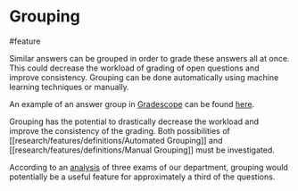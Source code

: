 # Grouping 
#feature 

Similar answers can be grouped in order to grade these answers all at once. This could decrease the workload of grading of open questions and improve consistency. Grouping can be done automatically using machine learning techniques or manually. 

An example of an answer group in [Gradescope](research/tools/Gradescope.md) can be found [here](research/tools/images/answer-group-example.PNG). 

Grouping has the potential to drastically decrease the workload and improve the consistency of the grading. Both possibilities of [[research/features/definitions/Automated Grouping]] and [[research/features/definitions/Manual Grouping]] must be investigated.

According to an [analysis](research/exams/analysis/feature%20usability/Usability%20Grouping.md) of three exams of our department, grouping would potentially be a useful feature for approximately a third of the questions.
